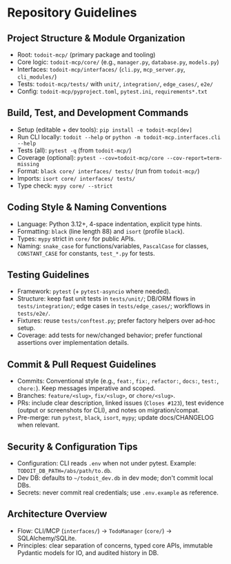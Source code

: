 # Repository Guidelines

## Project Structure & Module Organization
- Root: `todoit-mcp/` (primary package and tooling)
- Core logic: `todoit-mcp/core/` (e.g., `manager.py`, `database.py`, `models.py`)
- Interfaces: `todoit-mcp/interfaces/` (`cli.py`, `mcp_server.py`, `cli_modules/`)
- Tests: `todoit-mcp/tests/` with `unit/`, `integration/`, `edge_cases/`, `e2e/`
- Config: `todoit-mcp/pyproject.toml`, `pytest.ini`, `requirements*.txt`

## Build, Test, and Development Commands
- Setup (editable + dev tools): `pip install -e todoit-mcp[dev]`
- Run CLI locally: `todoit --help` or `python -m todoit-mcp.interfaces.cli --help`
- Tests (all): `pytest -q` (from `todoit-mcp/`)
- Coverage (optional): `pytest --cov=todoit-mcp/core --cov-report=term-missing`
- Format: `black core/ interfaces/ tests/` (run from `todoit-mcp/`)
- Imports: `isort core/ interfaces/ tests/`
- Type check: `mypy core/ --strict`

## Coding Style & Naming Conventions
- Language: Python 3.12+, 4-space indentation, explicit type hints.
- Formatting: `black` (line length 88) and `isort` (profile `black`).
- Types: `mypy` strict in `core/` for public APIs.
- Naming: `snake_case` for functions/variables, `PascalCase` for classes, `CONSTANT_CASE` for constants, `test_*.py` for tests.

## Testing Guidelines
- Framework: `pytest` (+ `pytest-asyncio` where needed).
- Structure: keep fast unit tests in `tests/unit/`; DB/ORM flows in `tests/integration/`; edge cases in `tests/edge_cases/`; workflows in `tests/e2e/`.
- Fixtures: reuse `tests/conftest.py`; prefer factory helpers over ad‑hoc setup.
- Coverage: add tests for new/changed behavior; prefer functional assertions over implementation details.

## Commit & Pull Request Guidelines
- Commits: Conventional style (e.g., `feat:`, `fix:`, `refactor:`, `docs:`, `test:`, `chore:`). Keep messages imperative and scoped.
- Branches: `feature/<slug>`, `fix/<slug>`, or `chore/<slug>`.
- PRs: include clear description, linked issues (`Closes #123`), test evidence (output or screenshots for CLI), and notes on migration/compat.
- Pre-merge: run `pytest`, `black`, `isort`, `mypy`; update docs/CHANGELOG when relevant.

## Security & Configuration Tips
- Configuration: CLI reads `.env` when not under pytest. Example: `TODOIT_DB_PATH=/abs/path/to.db`.
- Dev DB: defaults to `~/todoit_dev.db` in dev mode; don't commit local DBs.
- Secrets: never commit real credentials; use `.env.example` as reference.

## Architecture Overview
- Flow: CLI/MCP (`interfaces/`) → `TodoManager` (`core/`) → SQLAlchemy/SQLite.
- Principles: clear separation of concerns, typed core APIs, immutable Pydantic models for IO, and audited history in DB.
